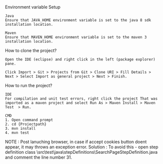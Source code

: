 Environment variable Setup

	Java
	Ensure that JAVA_HOME environment variable is set to the java 8 sdk installation location.

	Maven
	Ensure that MAVEN_HOME environment variable is set to the maven 3 installation location.


 How to clone the project?

	Open the IDE (eclipse) and right click in the left (package explorer) pane.
	   
	Click Import > Git > Projects from Git > Clone URI > Fill Details > Next > Select Import as general project > Next > Finish.

 How to run the project?
	 
	IDE
	For compilation and unit test errors, right click the project That was imported as a maven project and select Run As > Maven Install > Maven Test  > Run.
 
	CMD
	1. Open command prompt
	2. cd {Projectpath} 
 	3. mvn install
	4. mvn test  



 NOTE : Post lanuching browser, in case if accept cookies button doent appear, it may throws an exception error.
 Solution : To avoid this - open step definition class \src\test\java\stepDefinitions\SearchPageStepDefinition.java and comment the line number 31.
 
